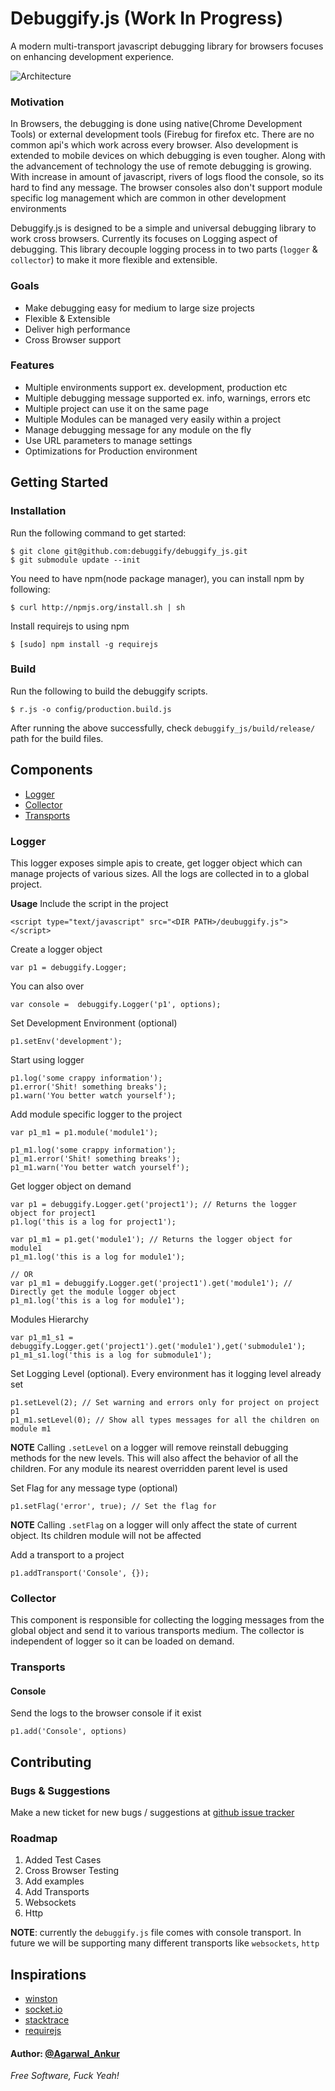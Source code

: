 Debuggify.js (Work In Progress)
===========

A modern multi-transport javascript debugging library for browsers focuses on enhancing development experience.

![][architecture]

### Motivation ###

In Browsers, the debugging is done using native(Chrome Development Tools) or external development tools (Firebug for firefox  etc. There are no common api's which work across every browser. Also development is extended to mobile devices on which debugging is even tougher. Along with the advancement of technology the use of remote debugging is growing. With increase in amount of javascript, rivers of logs flood the console, so its hard to find any message. The browser consoles also don't support module specific log management which are common in other development environments

Debuggify.js is designed to be a simple and universal debugging library to work cross browsers. Currently its focuses on Logging aspect of debugging. This library decouple logging process in to two parts (`logger` & `collector`)  to make it more flexible and extensible.

### Goals ###

   - Make debugging easy for medium to large size projects
   - Flexible & Extensible
   - Deliver high performance
   - Cross Browser support

### Features ###

  - Multiple environments support ex. development, production etc
  - Multiple debugging message supported ex. info, warnings, errors etc
  - Multiple project can use it on the same page
  - Multiple Modules can be managed very easily within a project
  - Manage debugging message for any module on the fly
  - Use URL parameters to manage settings
  - Optimizations for Production environment

## Getting Started ##

### Installation ###

Run the following command to get started:

    $ git clone git@github.com:debuggify/debuggify_js.git
    $ git submodule update --init

You need to have npm(node package manager), you can install npm by following:

    $ curl http://npmjs.org/install.sh | sh

Install requirejs to using npm

    $ [sudo] npm install -g requirejs

### Build ###

Run the following to build the debuggify scripts.

    $ r.js -o config/production.build.js

After running the above successfully, check `debuggify_js/build/release/` path for the build files.


## Components ##

  - [Logger]
  - [Collector]
  - [Transports]

### Logger ###

This logger exposes simple apis to create, get logger object which can manage projects of various sizes. All the logs are collected in to a global project.

**Usage**
Include the script in the project

    <script type="text/javascript" src="<DIR PATH>/deubuggify.js"></script>

Create a logger object

    var p1 = debuggify.Logger;

You can also over

    var console =  debuggify.Logger('p1', options);


Set Development Environment (optional)

    p1.setEnv('development');

Start using logger

    p1.log('some crappy information');
    p1.error('Shit! something breaks');
    p1.warn('You better watch yourself');


Add module specific logger to the project

    var p1_m1 = p1.module('module1');

    p1_m1.log('some crappy information');
    p1_m1.error('Shit! something breaks');
    p1_m1.warn('You better watch yourself');

Get logger object on demand

    var p1 = debuggify.Logger.get('project1'); // Returns the logger object for project1
    p1.log('this is a log for project1');

    var p1_m1 = p1.get('module1'); // Returns the logger object for module1
    p1_m1.log('this is a log for module1');

    // OR
    var p1_m1 = debuggify.Logger.get('project1').get('module1'); // Directly get the module logger object
    p1_m1.log('this is a log for module1');


Modules Hierarchy

    var p1_m1_s1 = debuggify.Logger.get('project1').get('module1'),get('submodule1');
    p1_m1_s1.log('this is a log for submodule1');

Set Logging Level (optional). Every environment has it logging level already set

    p1.setLevel(2); // Set warning and errors only for project on project p1
    p1_m1.setLevel(0); // Show all types messages for all the children on module m1

**NOTE** Calling `.setLevel` on a logger will remove reinstall debugging methods for the new levels. This will also affect the behavior of all the children. For any module its nearest overridden parent level is used

Set Flag for any message type (optional)

    p1.setFlag('error', true); // Set the flag for

**NOTE** Calling `.setFlag` on a logger will only affect the state of current object. Its children module will not be affected

Add a transport to a project

    p1.addTransport('Console', {});

### Collector ###

This component is responsible for collecting the logging messages from the global object and send it to various transports medium. The collector is independent of logger so it can be loaded on demand.


### Transports ###

#### Console ####
Send the logs to the browser console if it exist

    p1.add('Console', options)

## Contributing ##

### Bugs & Suggestions ###
Make a new ticket for new bugs / suggestions at [github issue tracker]

### Roadmap ###
1. Added Test Cases
2. Cross Browser Testing
3. Add examples
4. Add Transports
  1. Websockets
  2. Http


**NOTE**: currently the `debuggify.js` file comes with console transport. In future we will be supporting many different transports like `websockets`, `http`

## Inspirations ##
  - [winston]
  - [socket.io]
  - [stacktrace]
  - [requirejs]

#### Author: [@Agarwal_Ankur] ####

*Free Software, Fuck Yeah!*

  [winston]: https://github.com/flatiron/winston
  [socket.io]: https://github.com/learnboost/socket.io
  [github issue tracker]: https://github.com/debuggify/debuggify_js/issues
  [@Agarwal_Ankur]: http://twitter.com/Agarwal_Ankur
  [Logger]: #logger
  [Collector]: #collector
  [Transports]: #transports
  [stacktrace]: https://github.com/eriwen/javascript-stacktrace
  [requirejs]: https://github.com/jrburke/requirejs
  [architecture]: images/architecture.png "Architecture"